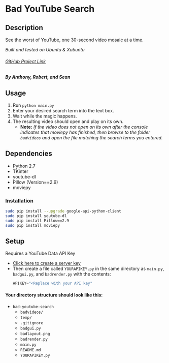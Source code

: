 # Bad YouTube Search
## Description
See the worst of YouTube, one 30-second video mosaic at a time.

*Built and tested on Ubuntu & Xubuntu*

###### [GitHub Project Link](https://github.com/aymswick/bad-youtube-search/tree/development)
##### By Anthony, Robert, and Sean

## Usage
1. Run `python main.py`
2. Enter your desired search term into the text box.
3. Wait while the magic happens.
4. The resulting video should open and play on its own.
   - **Note:** *If the video does not open on its own after the console indicates that moviepy has finished, then browse to the folder `badvideos` and open the file matching the search terms you entered.*


## Dependencies
 * Python 2.7
 * TKinter
 * youtube-dl
 * Pillow (Version==2.9)
 * moviepy

 ### Installation
```bash
sudo pip install --upgrade google-api-python-client
sudo pip install youtube-dl
sudo pip install Pillow==2.9
sudo pip install moviepy
```

## Setup
Requires a YouTube Data API Key
* [Click here to create a server key](https://console.developers.google.com/apis/credentials)
* Then create a file called `YOURAPIKEY.py` in the same directory as `main.py`, `badgui.py`, and `badrender.py`
  with the contents:
  ```python
  APIKEY="<Replace with your API key"
  ```
#### Your directory structure should look like this:

 * `bad-youtube-search`
   * `badvideos/`
   * `temp/`
   * `.gitignore`
   * `badgui.py`
   * `badlayout.png`
   * `badrender.py`
   * `main.py`
   * `README.md`
   * `YOURAPIKEY.py`

